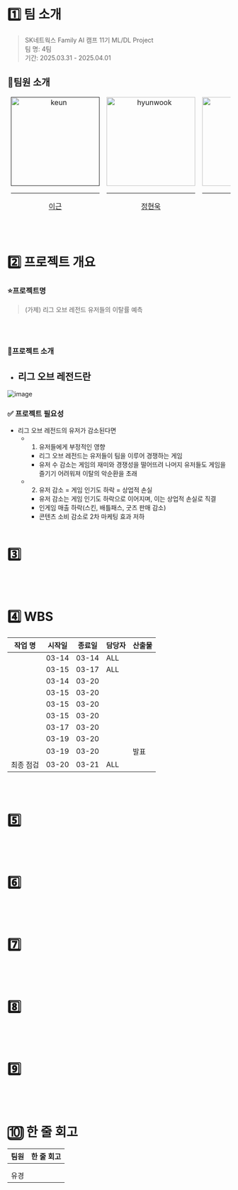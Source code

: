 # 

# 1️⃣ 팀 소개
> SK네트웍스 Family AI 캠프 11기 ML/DL Project<br/>
> 팀 명: 4팀 <br/>
> 기간: 2025.03.31 - 2025.04.01<br/>

## 👤팀원 소개

<table align="center">
  <thead>
    <td align="center">
      <a href="">
        <img src="" height="200" width="200" alt="keun"/><br /><hr/>
        이근
      </a><br />
    </td>
    <td align="center">
      <a href="https://github.com/HybuKimo">
        <img src="https://github.com/HybuKimo.png" width="200" alt="hyunwook"/><br /><hr/>
        정현욱
      </a><br />
    </td>
    <td align="center">
      <a href="https://github.com/yugyeongh">
        <img src="https://github.com/yugyeongh.png" width="200" alt="yugyeong"/><br /><hr/>
        현유경
      </a><br />
    </td>
    <td align="center">
      <a href="https://github.com/yugyeongh">
        <img src="" width="200" alt="hansol"/><br /><hr/>
        김한솔
      </a><br />
    </td>
    <td align="center">
      <a href="https://github.com/yugyeongh">
        <img src="" width="200" alt="jonghyun"/><br /><hr/>
        안종현
      </a><br />
    </td>
  </thead>
</table>

<br/><br/>

# 2️⃣ 프로젝트 개요
### ⭐프로젝트명
> (가제) 리그 오브 레전드 유저들의 이탈률 예측

<br/><br/>
### 🌳프로젝트 소개
- 리그 오브 레전드란
  - 
![image](https://github.com/user-attachments/assets/943d1e95-ea9f-487c-8ca2-fd5aa94020a8)

###


### ✅ 프로젝트 필요성
- 리그 오브 레전드의 유저가 감소된다면
  - 1) 유저들에게 부정적인 영향
    - 리그 오브 레전드는 유저들이 팀을 이루어 경쟁하는 게임
    - 유저 수 감소는 게임의 재미와 경쟁성을 떨어뜨려 나머지 유저들도 게임을 즐기기 어려워져 이탈의 악순환을 초래
  - 2) 유저 감소 = 게임 인기도 하락 = 상업적 손실
    - 유저 감소는 게임 인기도 하락으로 이어지며, 이는 상업적 손실로 직결
    - 인게임 매출 하락(스킨, 배틀패스, 굿즈 판매 감소)
    - 콘텐츠 소비 감소로 2차 마케팅 효과 저하
<br/><br/>

# 3️⃣ 

<br/><br/>

# 4️⃣ WBS
| 작업 명                | 시작일 | 종료일 | 담당자         | 산출물        |
|-------------------------|-------|-------|-----------------|---------------|
|      | 03-14 | 03-14 | ALL    |   | 
|    | 03-15 | 03-17 | ALL    |    | 
|     | 03-14 | 03-20 |     |    |
|        | 03-15 | 03-20 |    |   | 
|       | 03-15 | 03-20 |    |    | 
|  | 03-15 | 03-20 |    |    | 
|     | 03-17 | 03-20 |   |    |
| | 03-19 | 03-20 |   |      | 
|  | 03-19 | 03-20 |           |  발표     |
| 최종 점검                | 03-20 | 03-21 | ALL             |               | 

<br/><br/>

# 5️⃣ 

<br/><br/>

# 6️⃣ 

<br/><br/>

# 7️⃣ 


<br/><br/>

# 8️⃣ 

  
<br/><br/>
# 9️⃣ 

<br/><br/>

# 🔟 한 줄 회고
| 팀원  | 한 줄 회고                 |
|-------|----------------------------|
|  |  |
|  |  |
| 유경  |  |
